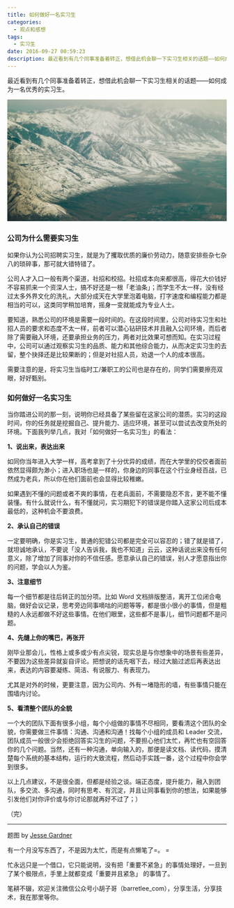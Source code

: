 ```yaml
---
title: 如何做好一名实习生
categories:
  - 观点和感想
tags:
  - 实习生
date: 2016-09-27 00:59:23
description: 最近看到有几个同事准备着转正，想借此机会聊一下实习生相关的话题——如何成为一名优秀的实习生。
---
```


最近看到有几个同事准备着转正，想借此机会聊一下实习生相关的话题——如何成为一名优秀的实习生。

<!--more-->

![intern](/blogimgs/2016/09/27/6c0378f8gw1f87ht68ivnj20p00dwjv5.jpg)<!--<source src="http://ww2.sinaimg.cn/large/6c0378f8gw1f87ht68ivnj20p00dwjv5.jpg">-->

### 公司为什么需要实习生

如果你认为公司招聘实习生，就是为了攫取优质的廉价劳动力，随意安排些杂七杂八的琐碎事，那可就大错特错了。

公司人才入口一般有两个渠道，社招和校招。社招成本向来都很高，得花大价钱好不容易抓来一个资深人士，搞不好还是一根「老油条」；而学生不太一样，没有经过太多外界文化的洗礼，大部分成天在大学里泡着电脑，打字速度和编程能力都是相当的可以，这类同学稍加培育，摇身一变就能成为专业人士。

要知道，熟悉公司的环境是需要一段时间的。在这段时间里，公司对待实习生和社招人员的要求和态度不太一样，前者可以潜心钻研技术并且融入公司环境，而后者除了需要融入环境，还要承担业务的压力，两者对比效果可想而知。在实习过程中，公司可以通过观察实习生的品质、能力和其他综合能力，从而决定实习生的去留，整个抉择还是比较果断的；但是对社招人员，劝退一个人的成本很高。

需要注意的是，将实习生当临时工/兼职工的公司也是存在的，同学们需要擦亮双眼，好好甄别。

### 如何做好一名实习生

当你踏进公司的那一刻，说明你已经具备了某些留在这家公司的潜质。实习的这段时间，你的任务就是挖掘自己、提升能力、适应环境，甚至可以尝试去改变所处的环境。下面我列举几点，我对「如何做好一名实习生」的看法：

**1、说出来，表达出来**

如同你当年进入大学一样，高考拿到了十分优异的成绩，而在大学里的佼佼者面前依然显得颇为渺小；进入职场也是一样的，你身边的同事在这个行业身经百战，已然成为老兵，所以你在他们面前也会显得比较稚嫩。

如果遇到不懂的问题或者不爽的事情，在老兵面前，不需要隐忍不言，更不能不懂装懂。有什么就说什么，有不懂就问，实习期犯下的错误是你踏入这家公司后成本最低的，这种机会不要浪费。

**2、承认自己的错误**

一定要明确，你是实习生，普通的犯错公司都是完全可以容忍的；错了就是错了，就坦诚地承认，不要说「没人告诉我，我也不知道」云云，这种话说出来没有任何意义，除了增加了同事对你的不信任感。愿意承认自己的错误，别人才愿意指出你的问题，学会以人为鉴。

**3、注意细节**

每一个细节都是往后转正的加分项。比如 Word 文档排版整洁，离开工位闭合电脑，做好会议记录，思考旁边同事嘀咕的问题等等，都是很小很小的事情，但是粗糙的人永远都做不好这些事情。在他们眼里，这些都不是事儿，细节问题都不是问题。

**4、先缝上你的嘴巴，再张开**

刚毕业那会儿，性格上或多或少有点尖锐，现实总是与你想象中的场景有些差异，不要因为这些差异就妄自评论。把想说的话先咽下去，经过大脑过滤后再表达出来，表达的内容要凝练、简洁、有说服力、有表现力。

尤其是对外的时候，更要注意，因为公司内、外有一堵隐形的墙，有些事情只能在围墙内讨论。

**5、看清整个团队的全貌**

一个大的团队下面有很多小组，每个小组做的事情不尽相同，要看清这个团队的全貌，你需要做三件事情：沟通、沟通和沟通！找每个小组的成员和 Leader 交流，团队成员一般很少会拒绝回答实习生的问题，不要担心他们太忙，再忙也有空回答你的几个问题。当然，还有一种沟通，单向输入的，那便是读文档、读代码，摸清楚每个系统的基本结构，运行的大致流程，然后动手实践一番，这个过程中你会学到很多。

以上几点建议，不是很全面，但都是经验之谈。端正态度，提升能力，融入到团队，多交流、多沟通，同时有思考、有沉淀，并且让同事看到你的想法，如果能够引发他们对你评价或与你讨论那就再好不过了；）

（完）

---

题图 by [Jesse Gardner](http://ww2.sinaimg.cn/large/6c0378f8gw1f87ht68ivnj20p00dwjv5.jpg)

有一个月没写东西了，不是因为太忙，而是有点懒笔了=。 =

忙永远只是一个借口，它只能说明，没有把「重要不紧急」的事情处理好，一旦到了某个极限点，手里上就都变成「重要并且紧急」 的事情了。

笔耕不辍，欢迎关注微信公众号小胡子哥（barretlee_com），分享生活，分享技术，我在那里等你。

